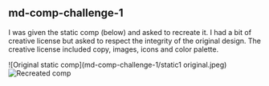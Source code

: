 ## md-comp-challenge-1

I was given the static comp (below) and asked to recreate it. I had a bit of creative license but asked to respect the integrity of the original design. The creative license included copy, images, icons and color palette. 

![Original static comp](md-comp-challenge-1/static1 original.jpeg)
![Recreated comp](md-comp-challenge-1/mmd-static-comp-1.jpeg)

